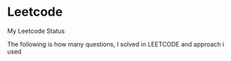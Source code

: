 # Leetcode
My Leetcode Status

<p>The following is how many questions, I solved in LEETCODE and approach i used </p>
